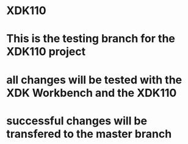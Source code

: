 # XDK110
# This is the testing branch for the XDK110 project
# all changes will be tested with the XDK Workbench and the XDK110
# successful changes will be transfered to the master branch

